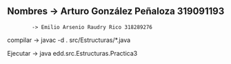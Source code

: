 ## Nombres -> Arturo González Peñaloza 319091193
         	-> Emilio Arsenio Raudry Rico 318289276

compilar -> javac -d . src/Estructuras/*.java

Ejecutar -> java edd.src.Estructuras.Practica3
